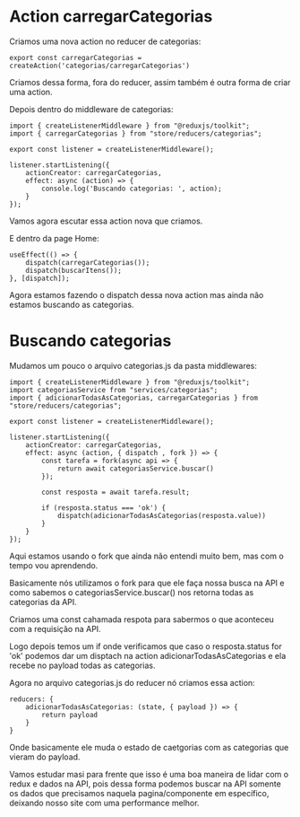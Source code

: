 # Action carregarCategorias

Criamos uma nova action no reducer de categorias:

    export const carregarCategorias = createAction('categorias/carregarCategorias')

Criamos dessa forma, fora do reducer, assim também é outra forma de criar uma action.

Depois dentro do middleware de categorias:

    import { createListenerMiddleware } from "@reduxjs/toolkit";
    import { carregarCategorias } from "store/reducers/categorias";

    export const listener = createListenerMiddleware();

    listener.startListening({
        actionCreator: carregarCategorias,
        effect: async (action) => {
            console.log('Buscando categorias: ', action);
        }
    });

Vamos agora escutar essa action nova que criamos.

E dentro da page Home:

    useEffect(() => {
        dispatch(carregarCategorias());
        dispatch(buscarItens());
    }, [dispatch]);

Agora estamos fazendo o dispatch dessa nova action mas ainda não estamos buscando as categorias.

# Buscando categorias

Mudamos um pouco o arquivo categorias.js da pasta middlewares:

    import { createListenerMiddleware } from "@reduxjs/toolkit";
    import categoriasService from "services/categorias";
    import { adicionarTodasAsCategorias, carregarCategorias } from "store/reducers/categorias";

    export const listener = createListenerMiddleware();

    listener.startListening({
        actionCreator: carregarCategorias,
        effect: async (action, { dispatch , fork }) => {
            const tarefa = fork(async api => {
                return await categoriasService.buscar()
            });

            const resposta = await tarefa.result;

            if (resposta.status === 'ok') {
                dispatch(adicionarTodasAsCategorias(resposta.value))
            }
        }
    });

Aqui estamos usando o fork que ainda não entendi muito bem, mas com o tempo vou aprendendo.

Basicamente nós utilizamos o fork para que ele faça nossa busca na API e como sabemos o categoriasService.buscar() nos retorna todas as categorias da API.

Criamos uma const cahamada respota para sabermos o que aconteceu com a requisição na API.

Logo depois temos um if onde verificamos que caso o resposta.status for 'ok' podemos dar um disptach na action adicionarTodasAsCategorias e ela recebe no payload todas as categorias.

Agora no arquivo categorias.js do reducer nó criamos essa action:

    reducers: {
        adicionarTodasAsCategorias: (state, { payload }) => {
            return payload
        }
    }

Onde basicamente ele muda o estado de caetgorias com as categorias que vieram do payload.

Vamos estudar masi para frente que isso é uma boa maneira de lidar com o redux e dados na API, pois dessa forma podemos buscar na API somente os dados que precisamos naquela pagina/componente em específico, deixando nosso site com uma performance melhor. 
